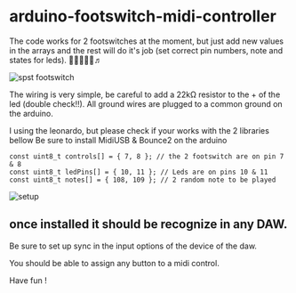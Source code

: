# arduino-footswitch-midi-controller

The code works for 2 footswitches at the moment, but just add new values in the arrays and the rest will do it's job (set correct pin numbers, note and states for leds).
🦶🎸🤘🎼🎵♬


![spst footswitch](https://github.com/dredtrake/arduino-footswitch-midi-controller/blob/master/footswitch.jpg?raw=true)


The wiring is very simple, be careful to add a 22kΩ resistor to the + of the led (double check!!).
All ground wires are plugged to a common ground on the arduino.

I using the leonardo, but please check if your works with the 2 libraries bellow
Be sure to install MidiUSB & Bounce2 on the arduino

```
const uint8_t controls[] = { 7, 8 }; // the 2 footswitch are on pin 7 & 8
const uint8_t ledPins[] = { 10, 11 }; // Leds are on pins 10 & 11
const uint8_t notes[] = { 108, 109 }; // 2 random note to be played
```


![setup](https://github.com/dredtrake/arduino-footswitch-midi-controller/blob/master/setup.jpg?raw=true)

## once installed it should be recognize in any DAW.

Be sure to set up sync in the input options of the device of the daw.

You should be able to assign any button to a midi control.

Have fun !
